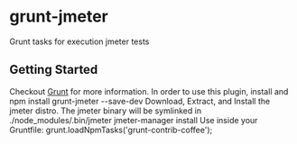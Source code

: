 grunt-jmeter
============

Grunt tasks for execution jmeter tests

## Getting Started
Checkout [Grunt](http://gruntjs.com/) for more information. In order to use this plugin, install and 
	npm install grunt-jmeter --save-dev
Download, Extract, and Install the jmeter distro. The jmeter binary will be symlinked in ./node_modules/.bin/jmeter
	jmeter-manager install
Use inside your Gruntfile:
	grunt.loadNpmTasks('grunt-contrib-coffee');

